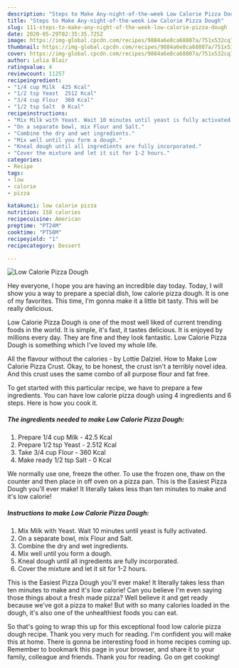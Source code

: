 ```yaml
---
description: "Steps to Make Any-night-of-the-week Low Calorie Pizza Dough"
title: "Steps to Make Any-night-of-the-week Low Calorie Pizza Dough"
slug: 111-steps-to-make-any-night-of-the-week-low-calorie-pizza-dough
date: 2020-05-29T02:35:35.725Z
image: https://img-global.cpcdn.com/recipes/9884a6e8ca68807a/751x532cq70/low-calorie-pizza-dough-recipe-main-photo.jpg
thumbnail: https://img-global.cpcdn.com/recipes/9884a6e8ca68807a/751x532cq70/low-calorie-pizza-dough-recipe-main-photo.jpg
cover: https://img-global.cpcdn.com/recipes/9884a6e8ca68807a/751x532cq70/low-calorie-pizza-dough-recipe-main-photo.jpg
author: Lelia Blair
ratingvalue: 4
reviewcount: 11257
recipeingredient:
- "1/4 cup Milk  425 Kcal"
- "1/2 tsp Yeast  2512 Kcal"
- "3/4 cup Flour  360 Kcal"
- "1/2 tsp Salt  0 Kcal"
recipeinstructions:
- "Mix Milk with Yeast. Wait 10 minutes until yeast is fully activated."
- "On a separate bowl, mix Flour and Salt."
- "Combine the dry and wet ingredients."
- "Mix well until you form a dough."
- "Kneal dough until all ingredients are fully incorporated."
- "Cover the mixture and let it sit for 1-2 hours."
categories:
- Recipe
tags:
- low
- calorie
- pizza

katakunci: low calorie pizza 
nutrition: 158 calories
recipecuisine: American
preptime: "PT24M"
cooktime: "PT58M"
recipeyield: "1"
recipecategory: Dessert

---
```



![Low Calorie Pizza Dough](https://img-global.cpcdn.com/recipes/9884a6e8ca68807a/751x532cq70/low-calorie-pizza-dough-recipe-main-photo.jpg)

Hey everyone, I hope you are having an incredible day today. Today, I will show you a way to prepare a special dish, low calorie pizza dough. It is one of my favorites. This time, I'm gonna make it a little bit tasty. This will be really delicious.

Low Calorie Pizza Dough is one of the most well liked of current trending foods in the world. It is simple, it's fast, it tastes delicious. It is enjoyed by millions every day. They are fine and they look fantastic. Low Calorie Pizza Dough is something which I've loved my whole life.

All the flavour without the calories - by Lottie Dalziel. How to Make Low Calorie Pizza Crust. Okay, to be honest, the crust isn&#39;t a terribly novel idea. And this crust uses the same combo of all purpose flour and fat free.


To get started with this particular recipe, we have to prepare a few ingredients. You can have low calorie pizza dough using 4 ingredients and 6 steps. Here is how you cook it.

<!--inarticleads1-->

##### The ingredients needed to make Low Calorie Pizza Dough:

1. Prepare 1/4 cup Milk - 42.5 Kcal
1. Prepare 1/2 tsp Yeast - 2.512 Kcal
1. Take 3/4 cup Flour - 360 Kcal
1. Make ready 1/2 tsp Salt - 0 Kcal


We normally use one, freeze the other. To use the frozen one, thaw on the counter and then place in off oven on a pizza pan. This is the Easiest Pizza Dough you&#39;ll ever make! It literally takes less than ten minutes to make and it&#39;s low calorie! 

<!--inarticleads2-->

##### Instructions to make Low Calorie Pizza Dough:

1. Mix Milk with Yeast. Wait 10 minutes until yeast is fully activated.
1. On a separate bowl, mix Flour and Salt.
1. Combine the dry and wet ingredients.
1. Mix well until you form a dough.
1. Kneal dough until all ingredients are fully incorporated.
1. Cover the mixture and let it sit for 1-2 hours.


This is the Easiest Pizza Dough you&#39;ll ever make! It literally takes less than ten minutes to make and it&#39;s low calorie! Can you believe I&#39;m even saying those things about a fresh made pizza? Well believe it and get ready because we&#39;ve got a pizza to make! But with so many calories loaded in the dough, it&#39;s also one of the unhealthiest foods you can eat. 

So that's going to wrap this up for this exceptional food low calorie pizza dough recipe. Thank you very much for reading. I'm confident you will make this at home. There is gonna be interesting food in home recipes coming up. Remember to bookmark this page in your browser, and share it to your family, colleague and friends. Thank you for reading. Go on get cooking!
